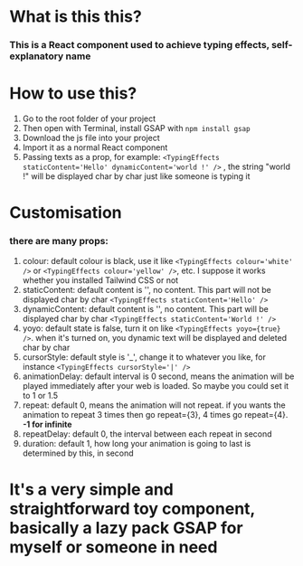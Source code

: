 # **What is this this?**
### This is a React component used to achieve typing effects, self-explanatory name

# **How to use this?**
1. Go to the root folder of your project
2. Then open with Terminal, install GSAP with ```npm install gsap```
3. Download the js file into your project
4. Import it as a normal React component
5. Passing texts as a prop, for example: ```<TypingEffects staticContent='Hello' dynamicContent='world !' />``` , the string "world !" will be displayed char by char just like someone is typing it 

# **Customisation**
### there are many props:
1. colour: default colour is black, use it like ```<TypingEffects colour='white' />``` or ```<TypingEffects colour='yellow' />```, etc. I suppose it works whether you installed Tailwind CSS or not
2. staticContent: default content is '', no content. This part will not be displayed char by char  ```<TypingEffects staticContent='Hello' />```
3. dynamicContent: default content is '', no content. This part will be displayed char by char  ```<TypingEffects staticContent='World !' />```
4. yoyo: default state is false, turn it on like ```<TypingEffects yoyo={true} />```. when it's turned on, you dynamic text will be displayed and deleted char by char
5. cursorStyle: default style is '_', change it to whatever you like, for instance  ```<TypingEffects cursorStyle='|' />```
6. animationDelay: default interval is 0 second, means the animation will be played immediately after your web is loaded. So maybe you could set it to 1 or 1.5
7. repeat: default 0, means the animation will not repeat. if you wants the animation to repeat 3 times then go repeat={3}, 4 times go repeat={4}. **-1 for infinite**
8. repeatDelay: default 0, the interval between each repeat in second
9. duration: default 1, how long your animation is going to last is determined by this, in second

# **It's a very simple and straightforward toy component, basically a lazy pack GSAP for myself or someone in need**
